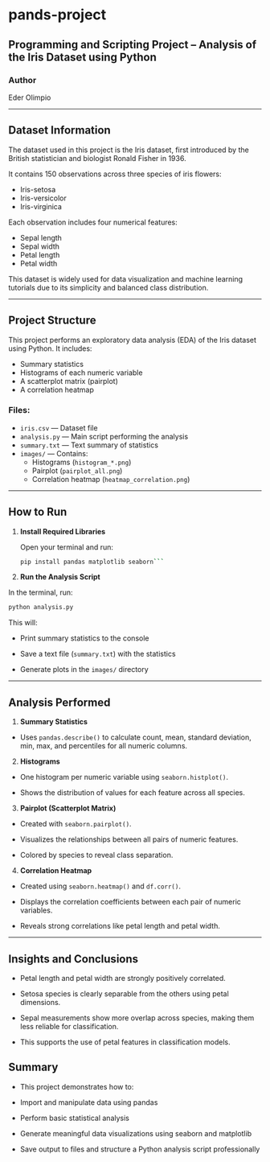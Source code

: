 
# pands-project

## Programming and Scripting Project – Analysis of the Iris Dataset using Python

### Author
Eder Olimpio

---

## Dataset Information

The dataset used in this project is the Iris dataset, first introduced by the British statistician and biologist Ronald Fisher in 1936.

It contains 150 observations across three species of iris flowers:
- Iris-setosa
- Iris-versicolor
- Iris-virginica

Each observation includes four numerical features:
- Sepal length
- Sepal width
- Petal length
- Petal width

This dataset is widely used for data visualization and machine learning tutorials due to its simplicity and balanced class distribution.

---

## Project Structure

This project performs an exploratory data analysis (EDA) of the Iris dataset using Python. It includes:

- Summary statistics
- Histograms of each numeric variable
- A scatterplot matrix (pairplot)
- A correlation heatmap

### Files:
- `iris.csv` — Dataset file
- `analysis.py` — Main script performing the analysis
- `summary.txt` — Text summary of statistics
- `images/` — Contains:
  - Histograms (`histogram_*.png`)
  - Pairplot (`pairplot_all.png`)
  - Correlation heatmap (`heatmap_correlation.png`)

---

## How to Run

1. **Install Required Libraries**  

   Open your terminal and run:

   ```bash
   pip install pandas matplotlib seaborn```

1. **Run the Analysis Script**

  In the terminal, run:

  ```bash
  python analysis.py
  ```

  This will:

- Print summary statistics to the console

- Save a text file (```summary.txt```) with the statistics

- Generate plots in the ```images/``` directory

---

## Analysis Performed

1. **Summary Statistics**

- Uses ```pandas.describe()``` to calculate count, mean, standard deviation, min, max, and percentiles for all numeric columns.

2. **Histograms**

- One histogram per numeric variable using ```seaborn.histplot()```.

- Shows the distribution of values for each feature across all species.

3. **Pairplot (Scatterplot Matrix)**

- Created with ```seaborn.pairplot()```.

- Visualizes the relationships between all pairs of numeric features.

- Colored by species to reveal class separation.

4. **Correlation Heatmap**

- Created using ```seaborn.heatmap()``` and ```df.corr()```.

- Displays the correlation coefficients between each pair of numeric variables.

- Reveals strong correlations like petal length and petal width.

---

## Insights and Conclusions

- Petal length and petal width are strongly positively correlated.

- Setosa species is clearly separable from the others using petal dimensions.

- Sepal measurements show more overlap across species, making them less reliable for classification.

- This supports the use of petal features in classification models.

## Summary

- This project demonstrates how to:

- Import and manipulate data using pandas

- Perform basic statistical analysis

- Generate meaningful data visualizations using seaborn and matplotlib

- Save output to files and structure a Python analysis script professionally
